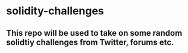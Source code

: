 # solidity-challenges

## This repo will be used to take on some random solidtiy challenges from Twitter, forums etc.
